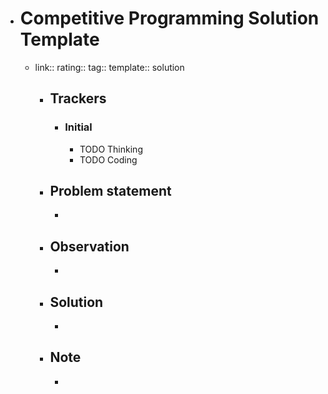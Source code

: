 - # Competitive Programming Solution Template
	- link:: 
	  rating::
	  tag::
	  template:: solution
		- ## Trackers
			- ### Initial
				- TODO Thinking
				- TODO Coding
		- ## Problem statement
			-
		- ## Observation
			-
		- ## Solution
			-
		- ## Note
			-
